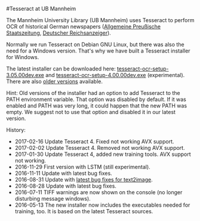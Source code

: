 #Tesseract at UB Mannheim

The Mannheim University Library (UB Mannheim) uses Tesseract to perform OCR
of historical German newspapers ([Allgemeine Preußische Staatszeitung](https://de.wikipedia.org/wiki/Allgemeine_Preu%C3%9Fische_Staatszeitung), [Deutscher Reichsanzeiger](https://de.wikipedia.org/wiki/Deutscher_Reichsanzeiger)).

Normally we run Tesseract on Debian GNU Linux, but there was also the need for
a Windows version. That's why we have built a Tesseract installer for Windows.

The latest installer can be downloaded here:
[tesseract-ocr-setup-3.05.00dev.exe](http://digi.bib.uni-mannheim.de/tesseract/tesseract-ocr-setup-3.05.00dev.exe) and [tesseract-ocr-setup-4.00.00dev.exe](http://digi.bib.uni-mannheim.de/tesseract/tesseract-ocr-setup-4.00.00dev.exe) (experimental). There are also [older versions](http://digi.bib.uni-mannheim.de/tesseract/) available.

Hint: Old versions of the installer had an option to add Tesseract to the PATH environment variable. That option was disabled by default. If it was enabled and PATH was very long, it could happen that the new PATH was empty. We suggest not to use that option and disabled it in our latest version.

History:
* 2017-02-16 Update Tesseract 4. Fixed not working AVX support.
* 2017-02-02 Update Tesseract 4. Removed not working AVX support.
* 2017-01-30 Update Tesseract 4, added new training tools. AVX support not working.
* 2016-11-29 First version with LSTM (still experimental).
* 2016-11-11 Update with latest bug fixes.
* 2016-08-31 Update with [latest bug fixes for text2image](https://github.com/tesseract-ocr/tesseract/issues/396).
* 2016-08-28 Update with latest bug fixes.
* 2016-07-11 TIFF warnings are now shown on the console (no longer disturbing message windows).
* 2016-05-13 The new installer now includes the executables needed for training, too. It is based on the latest Tesseract sources.
